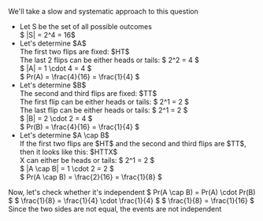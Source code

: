 We'll take a slow and systematic approach to this question

<ul>
<li> Let S be the set of all possible outcomes <br/> 
$ |S| = 2^4 = 16$
	<li> Let's determine $A$ <br/> 
The first two flips are fixed: $HT$ <br/> 
The last 2 flips can be either heads or tails: $ 2^2 = 4 $ <br/> 
$ |A| = 1 \cdot 4 = 4 $ <br/> 
$ Pr(A) = \frac{4}{16} = \frac{1}{4} $
	<li> Let's determine $B$ <br/> 
The second and third flips are fixed: $TT$ <br/> 
The first flip can be either heads or tails: $ 2^1 = 2 $ <br/> 
The last flip can be either heads or tails: $ 2^1 = 2 $ <br/> 
$ |B| = 2 \cdot 2 = 4 $ <br/> 
$ Pr(B) = \frac{4}{16} = \frac{1}{4} $
	<li> Let's determine $A \cap B$ <br/> 
If the first two flips are $HT$ and the second and third flips are $TT$, then it looks like this: $HTTX$ <br/> 
X can either be heads or tails: $ 2^1 = 2 $ <br/> 
$ |A \cap B| = 1 \cdot 2 = 2 $ <br/> 
$ Pr(A \cap B) = \frac{2}{16} = \frac{1}{8} $
</ul>
Now, let's check whether it's independent 
$ Pr(A \cap B) = Pr(A) \cdot Pr(B) $ 
$ \frac{1}{8} = \frac{1}{4} \cdot \frac{1}{4} $ 
$ \frac{1}{8} = \frac{1}{16} $ 
Since the two sides are not equal, the events are not independent
